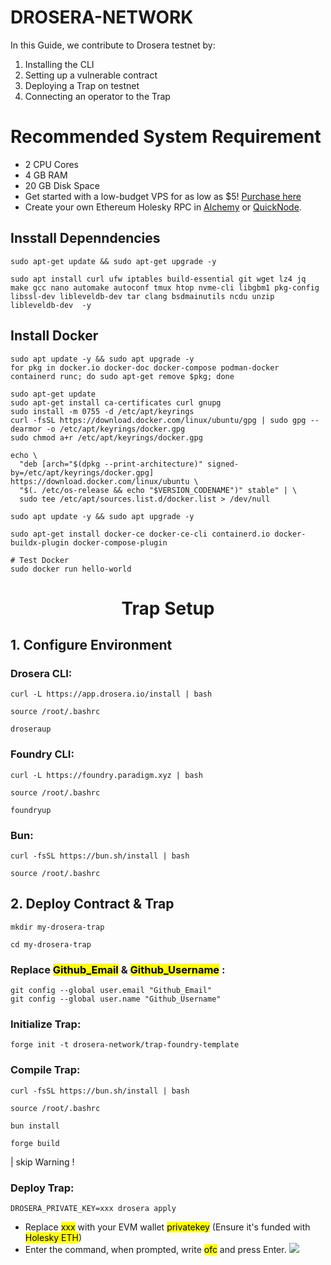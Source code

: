 # DROSERA-NETWORK
In this Guide, we contribute to Drosera testnet by:

1. Installing the CLI
2. Setting up a vulnerable contract
3. Deploying a Trap on testnet
4. Connecting an operator to the Trap

# Recommended System Requirement

- 2 CPU Cores
- 4 GB RAM
- 20 GB Disk Space
- Get started with a low-budget VPS for as low as $5! [Purchase here](https://my.hostbrr.com/order/forms/)
- Create your own Ethereum Holesky RPC in [Alchemy](https://dashboard.alchemy.com/) or [QuickNode](https://dashboard.quicknode.com/).

## Insstall Depenndencies 

```
sudo apt-get update && sudo apt-get upgrade -y
```
```
sudo apt install curl ufw iptables build-essential git wget lz4 jq make gcc nano automake autoconf tmux htop nvme-cli libgbm1 pkg-config libssl-dev libleveldb-dev tar clang bsdmainutils ncdu unzip libleveldb-dev  -y
```
## Install Docker
```
sudo apt update -y && sudo apt upgrade -y
for pkg in docker.io docker-doc docker-compose podman-docker containerd runc; do sudo apt-get remove $pkg; done

sudo apt-get update
sudo apt-get install ca-certificates curl gnupg
sudo install -m 0755 -d /etc/apt/keyrings
curl -fsSL https://download.docker.com/linux/ubuntu/gpg | sudo gpg --dearmor -o /etc/apt/keyrings/docker.gpg
sudo chmod a+r /etc/apt/keyrings/docker.gpg

echo \
  "deb [arch="$(dpkg --print-architecture)" signed-by=/etc/apt/keyrings/docker.gpg] https://download.docker.com/linux/ubuntu \
  "$(. /etc/os-release && echo "$VERSION_CODENAME")" stable" | \
  sudo tee /etc/apt/sources.list.d/docker.list > /dev/null

sudo apt update -y && sudo apt upgrade -y

sudo apt-get install docker-ce docker-ce-cli containerd.io docker-buildx-plugin docker-compose-plugin

# Test Docker
sudo docker run hello-world
```

<h1 style="text-align: center;">Trap Setup</h1>

## 1. Configure Environment

### Drosera CLI:
```
curl -L https://app.drosera.io/install | bash
```
```
source /root/.bashrc
```
```
droseraup
```
### Foundry CLI:
```
curl -L https://foundry.paradigm.xyz | bash
```
```
source /root/.bashrc
```
```
foundryup
```
### Bun:
```
curl -fsSL https://bun.sh/install | bash

source /root/.bashrc
```

## 2. Deploy Contract & Trap
```
mkdir my-drosera-trap
```
```
cd my-drosera-trap
```
### Replace <mark>Github_Email</mark> & <mark>Github_Username</mark> :
```
git config --global user.email "Github_Email"
git config --global user.name "Github_Username"
```
### Initialize Trap:
```
forge init -t drosera-network/trap-foundry-template
```
### Compile Trap:
```
curl -fsSL https://bun.sh/install | bash

source /root/.bashrc

bun install
```
```
forge build
```
| skip Warning !

### Deploy Trap:
```
DROSERA_PRIVATE_KEY=xxx drosera apply
```
- Replace <mark>xxx</mark> with your EVM wallet <mark>privatekey</mark> (Ensure it's funded with <mark>Holesky ETH</mark>)
- Enter the command, when prompted, write <mark>ofc</mark> and press Enter.
![](https://i.ibb.co.com/HL0N1rqY/1.png)
